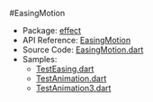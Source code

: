 #EasingMotion

* Package: [effect](api:)
* API Reference: [EasingMotion](api:effect)
* Source Code: [EasingMotion.dart](source:client/effect/src)
* Samples:
    * [TestEasing.dart](source:samples/test)
    * [TestAnimation.dart](source:samples/test)
    * [TestAnimation3.dart](source:samples/test)
